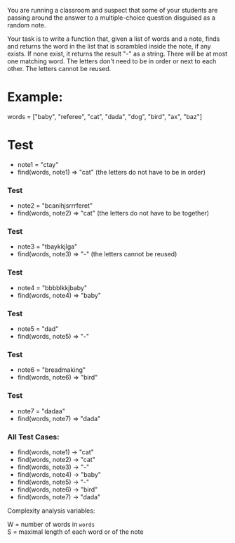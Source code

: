 You are running a classroom and suspect that some of your students are passing around the answer to a multiple-choice question disguised as a random note.

Your task is to write a function that, given a list of words and a note, finds and returns the word in the list that is scrambled inside the note, if any exists. If none exist, it returns the result "-" as a string. There will be at most one matching word. The letters don't need to be in order or next to each other. The letters cannot be reused.

# Example:  
words = ["baby", "referee", "cat", "dada", "dog", "bird", "ax", "baz"]
 
# Test
- note1 = "ctay"
- find(words, note1) => "cat"   (the letters do not have to be in order)

### Test
- note2 = "bcanihjsrrrferet"
- find(words, note2) => "cat"   (the letters do not have to be together)

### Test
* note3 = "tbaykkjlga"
* find(words, note3) => "-"     (the letters cannot be reused)

### Test
* note4 = "bbbblkkjbaby"
* find(words, note4) => "baby"

### Test
* note5 = "dad"
* find(words, note5) => "-"

### Test
* note6 = "breadmaking"
* find(words, note6) => "bird"

### Test
* note7 = "dadaa"
* find(words, note7) => "dada"

### All Test Cases:
* find(words, note1) -> "cat"
* find(words, note2) -> "cat"
* find(words, note3) -> "-"
* find(words, note4) -> "baby"
* find(words, note5) -> "-"
* find(words, note6) -> "bird"
* find(words, note7) -> "dada"

Complexity analysis variables:

W = number of words in `words`  
S = maximal length of each word or of the note
